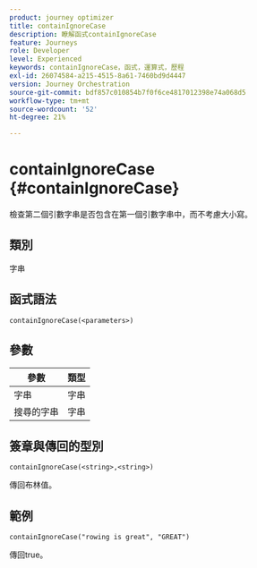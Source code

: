 ```yaml
---
product: journey optimizer
title: containIgnoreCase
description: 瞭解函式containIgnoreCase
feature: Journeys
role: Developer
level: Experienced
keywords: containIgnoreCase，函式，運算式，歷程
exl-id: 26074584-a215-4515-8a61-7460bd9d4447
version: Journey Orchestration
source-git-commit: bdf857c010854b7f0f6ce4817012398e74a068d5
workflow-type: tm+mt
source-wordcount: '52'
ht-degree: 21%

---
```


# containIgnoreCase {#containIgnoreCase}

檢查第二個引數字串是否包含在第一個引數字串中，而不考慮大小寫。

## 類別

字串

## 函式語法

`containIgnoreCase(<parameters>)`

## 參數

| 參數 | 類型 |
|-----------|------------------|
| 字串 | 字串 |
| 搜尋的字串 | 字串 |

## 簽章與傳回的型別

`containIgnoreCase(<string>,<string>)`

傳回布林值。

## 範例

`containIgnoreCase("rowing is great", "GREAT")`

傳回true。
